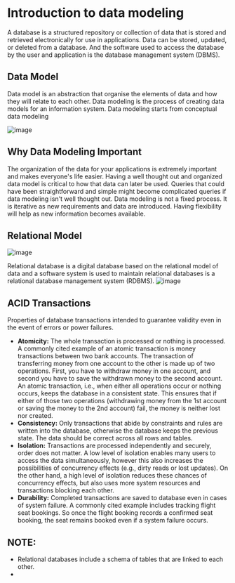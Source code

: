 # Introduction to data modeling
A database is a structured repository or collection of data that is stored and retrieved electronically for use in applications. Data can be stored, updated, or deleted from a database. And the software used to access the database by the user and application is the database management system (DBMS).

## Data Model
Data model is an abstraction that organise the elements of data and how they will relate to each other. Data modeling is the process of creating data models for an information system. Data modeling starts from conceptual data modeling

![image](https://github.com/codeslash21/data_engineering/assets/32652085/09b4f573-b327-49a3-bf43-186e32ace137)

## Why Data Modeling Important
The organization of the data for your applications is extremely important and makes everyone's life easier. Having a well thought out and organized data model is critical to how that data can later be used. Queries that could have been straightforward and simple might become complicated queries if data modeling isn't well thought out. Data modeling is not a fixed process. It is iterative as new requirements and data are introduced. Having flexibility will help as new information becomes available.

## Relational Model

![image](https://github.com/codeslash21/data_engineering/assets/32652085/b3219a8b-41be-43fa-8fd1-d7ded3b07457)

Relational database is a digital database based on the relational model of data and a software system is used to maintain relational databases is a relational database management system (RDBMS). 
![image](https://github.com/codeslash21/data_engineering/assets/32652085/a8cbcb89-5757-41d8-8681-8ac18d7a7227)

## ACID Transactions
Properties of database transactions intended to guarantee validity even in the event of errors or power failures.
- **Atomicity:** The whole transaction is processed or nothing is processed. A commonly cited example of an atomic transaction is money transactions between two bank accounts. The transaction of transferring money from one account to the other is made up of two operations. First, you have to withdraw money in one account, and second you have to save the withdrawn money to the second account. An atomic transaction, i.e., when either all operations occur or nothing occurs, keeps the database in a consistent state. This ensures that if either of those two operations (withdrawing money from the 1st account or saving the money to the 2nd account) fail, the money is neither lost nor created. 
- **Consistency:** Only transactions that abide by constraints and rules are written into the database, otherwise the database keeps the previous state. The data should be correct across all rows and tables.
- **Isolation:** Transactions are processed independently and securely, order does not matter. A low level of isolation enables many users to access the data simultaneously, however this also increases the possibilities of concurrency effects (e.g., dirty reads or lost updates). On the other hand, a high level of isolation reduces these chances of concurrency effects, but also uses more system resources and transactions blocking each other.
- **Durability:** Completed transactions are saved to database even in cases of system failure. A commonly cited example includes tracking flight seat bookings. So once the flight booking records a confirmed seat booking, the seat remains booked even if a system failure occurs. 


## NOTE:
- Relational databases include a schema of tables that are linked to each other.
- 
